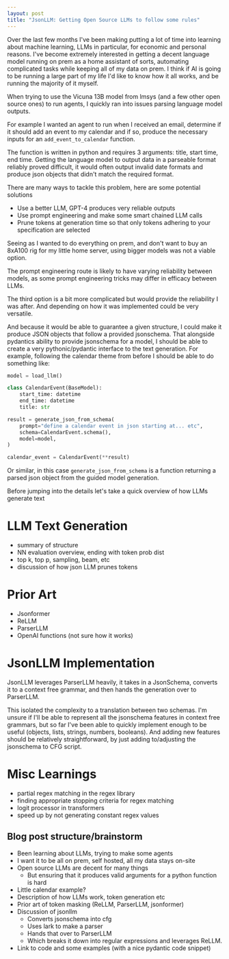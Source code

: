 ```yaml
---
layout: post
title: "JsonLLM: Getting Open Source LLMs to follow some rules"
---
```


Over the last few months I've been making putting a lot of time into learning about machine learning, LLMs in particular, for economic and personal reasons. I've become extremely interested in getting a decent language model running on prem as a home assistant of sorts, automating complicated tasks while keeping all of my data on prem. I think if AI is going to be running a large part of my life I'd like to know how it all works, and be running the majority of it myself. 

When trying to use the Vicuna 13B model from lmsys (and a few other open source ones) to run agents, I quickly ran into issues parsing language model outputs. 

For example I wanted an agent to run when I received an email, determine if it should add an event to my calendar and if so, produce the necessary inputs for an `add_event_to_calendar` function.

The function is written in python and requires 3 arguments: title, start time, end time. Getting the language model to output data in a parseable format reliably proved difficult, it would often output invalid date formats and produce json objects that didn't match the required format.

There are many ways to tackle this problem, here are some potential solutions
* Use a better LLM, GPT-4 produces very reliable outputs
* Use prompt engineering and make some smart chained LLM calls
* Prune tokens at generation time so that only tokens adhering to your specification are selected 

Seeing as I wanted to do everything on prem, and don't want to buy an 8xA100 rig for my little home server, using bigger models was not a viable option. 

The prompt engineering route is likely to have varying reliability between models, as some prompt engineering tricks may differ in efficacy between LLMs. 

The third option is a bit more complicated but would provide the reliability I was after. And depending on how it was implemented could be very versatile. 

And because it would be able to guarantee a given structure, I could make it produce JSON objects that follow a provided jsonschema. That alongside pydantics ability to provide jsonschema for a model, I should be able to create a very pythonic/pydantic interface to the text generation. For example, following the calendar theme from before I should be able to do something like:

```python
model = load_llm()

class CalendarEvent(BaseModel):
    start_time: datetime
    end_time: datetime
    title: str

result = generate_json_from_schema(
    prompt="define a calendar event in json starting at... etc",
    schema=CalendarEvent.schema(),
    model=model, 
)

calendar_event = CalendarEvent(**result)
```

Or similar, in this case `generate_json_from_schema` is a function returning a parsed json object from the guided model generation.

Before jumping into the details let's take a quick overview of how LLMs generate text

# LLM Text Generation

* summary of structure
* NN evaluation overview, ending with token prob dist
* top k, top p, sampling, beam, etc
* discussion of how json LLM prunes tokens

# Prior Art

* Jsonformer
* ReLLM
* ParserLLM
* OpenAI functions (not sure how it works)


# JsonLLM Implementation

JsonLLM leverages ParserLLM heavily, it takes in a JsonSchema, converts it to a context free grammar, and then hands the generation over to ParserLLM.

This isolated the complexity to a translation between two schemas. I'm unsure if I'll be able to represent all the jsonschema features in context free grammars, but so far I've been able to quickly implement enough to be useful (objects, lists, strings, numbers, booleans). And adding new features should be relatively straightforward, by just adding to/adjusting the jsonschema to CFG script.

# Misc Learnings

* partial regex matching in the regex library
* finding appropriate stopping criteria for regex matching
* logit processor in transformers 
* speed up by not generating constant regex values

## Blog post structure/brainstorm

* Been learning about LLMs, trying to make some agents
* I want it to be all on prem, self hosted, all my data stays on-site
* Open source LLMs are decent for many things
    * But ensuring that it produces valid arguments for a python function is hard
* Little calendar example?
* Description of how LLMs work, token generation etc
* Prior art of token masking (ReLLM, ParserLLM, jsonformer)
* Discussion of jsonllm
    * Converts jsonschema into cfg
    * Uses lark to make a parser
    * Hands that over to ParserLLM
    * Which breaks it down into regular expressions and leverages ReLLM.
* Link to code and some examples (with a nice pydantic code snippet)
